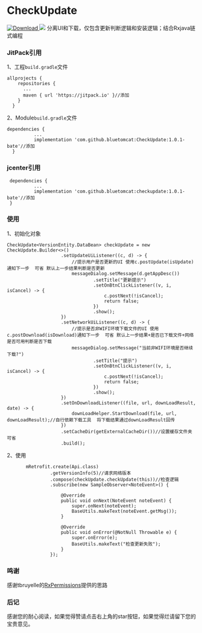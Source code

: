 # CheckUpdate
[ ![Download](https://api.bintray.com/packages/tomcat/maven/checkupdate/images/download.svg) ](https://bintray.com/tomcat/maven/checkupdate/_latestVersion)
[![](https://jitpack.io/v/bluetomcat/CheckUpdate.svg)](https://jitpack.io/#bluetomcat/CheckUpdate)
分离UI和下载，仅包含更新判断逻辑和安装逻辑；结合Rxjava链式编程
###  JitPack引用
1、工程`build.gradle`文件
  ```  
  allprojects {
      repositories {
        ...
        maven { url 'https://jitpack.io' }//添加
      }
    }
  ```
2、Module`build.gradle`文件
  ```
  dependencies {
            ...
            implementation 'com.github.bluetomcat:CheckUpdate:1.0.1-bate'//添加
    }
  ```
### jcenter引用
   ```
    dependencies {
             ...
             implementation 'com.github.bluetomcat:checkupdate:1.0.1-bate'//添加
    }
   ```
### 使用
1、初始化对象
```
CheckUpdate<VersionEntity.DataBean> checkUpdate = new CheckUpdate.Builder<>()
                    .setUpdateUiListener((c, d) -> {
                        //提示用户是否更新的UI 使用c.postUpdate(isUpdate)通知下一步  可省 默认上一步结果判断是否更新
                        messageDialog.setMessage(d.getAppDesc())
                                .setTitle("更新提示")
                                .setOnBtnClickListener((v, i, isCancel) -> {
                                    c.postNext(!isCancel);
                                    return false;
                                })
                                .show();
                    })
                    .setNetworkUiListener((c, d) -> {
                        //提示是否非WIFI环境下载文件的UI 使用c.postDownload(isDownload)通知下一步  可省 默认上一步结果+是否已下载文件+网络是否可用判断是否下载
                        messageDialog.setMessage("当前非WIFI环境是否继续下载?")
                                .setTitle("提示")
                                .setOnBtnClickListener((v, i, isCancel) -> {
                                    c.postNext(!isCancel);
                                    return false;
                                })
                                .show();
                    })
                    .setOnDownloadListener((file, url, downLoadResult, date) -> {
                        downLoadHelper.StartDownload(file, url, downLoadResult);//自行依赖下载工具  将下载结果通过downLoadResult回传
                    })
                    .setCacheDir(getExternalCacheDir())//设置缓存文件夹 可省
                    .build();
```
2、使用
```
       mRetrofit.create(Api.class)
                .getVersionInfo(5)//请求网络版本
                .compose(checkUpdate.checkUpdate(this))//检查逻辑
                .subscribe(new SampleObserver<NoteEvent>() {

                    @Override
                    public void onNext(NoteEvent noteEvent) {
                        super.onNext(noteEvent);
                        BaseUtils.makeText(noteEvent.getMsg());
                    }
                    
                    @Override
                    public void onError(@NotNull Throwable e) {
                        super.onError(e);
                        BaseUtils.makeText("检查更新失败");
                    }
                });
```

### 鸣谢
  感谢tbruyelle的[RxPermissions](https://github.com/tbruyelle/RxPermissions)提供的思路
### 后记
  感谢您的耐心阅读，如果觉得赞请点击右上角的star按钮，如果觉得烂请留下您的宝贵意见。
  
